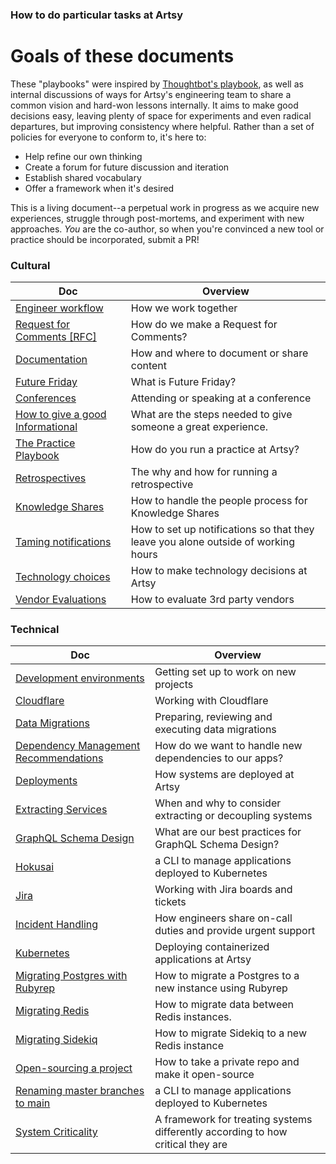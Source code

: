 ### How to do particular tasks at Artsy

# Goals of these documents

These "playbooks" were inspired by [Thoughtbot's playbook](https://thoughtbot.com/playbook), as well as internal
discussions of ways for Artsy's engineering team to share a common vision and hard-won lessons internally. It aims
to make good decisions easy, leaving plenty of space for experiments and even radical departures, but improving
consistency where helpful. Rather than a set of policies for everyone to conform to, it's here to:

- Help refine our own thinking
- Create a forum for future discussion and iteration
- Establish shared vocabulary
- Offer a framework when it's desired

This is a living document--a perpetual work in progress as we acquire new experiences, struggle through
post-mortems, and experiment with new approaches. _You_ are the co-author, so when you're convinced a new tool or
practice should be incorporated, submit a PR!

<!-- prettier-ignore-start -->
<!-- start_toc -->
### Cultural
| Doc | Overview |
|--|--|
| [Engineer workflow](/playbooks/engineer-workflow.md#readme) | How we work together |
| [Request for Comments [RFC]](/playbooks/rfcs.md) | How do we make a Request for Comments? |
| [Documentation](/playbooks/documentation.md#readme) | How and where to document or share content |
| [Future Friday](/playbooks/future-friday.md#readme) | What is Future Friday? |
| [Conferences](/playbooks/conferences.md#readme) | Attending or speaking at a conference |
| [How to give a good Informational](/playbooks/informationals.md#readme) | What are the steps needed to give someone a great experience. |
| [The Practice Playbook](/playbooks/practices.md#readme) | How do you run a practice at Artsy? |
| [Retrospectives](/playbooks/retrospectives.md#readme) | The why and how for running a retrospective |
| [Knowledge Shares](/playbooks/running-knowledge-share.md#readme) | How to handle the people process for Knowledge Shares |
| [Taming notifications](/playbooks/taming-notifications.md#readme) | How to set up notifications so that they leave you alone outside of working hours |
| [Technology choices](/playbooks/technology-choices.md#readme) | How to make technology decisions at Artsy |
| [Vendor Evaluations](/playbooks/vendor-evaluations.md#readme) | How to evaluate 3rd party vendors |
### Technical
| Doc | Overview |
|--|--|
| [Development environments](/playbooks/development-environments.md#readme) | Getting set up to work on new projects |
| [Cloudflare](/playbooks/cloudflare.md#readme) | Working with Cloudflare |
| [Data Migrations](/playbooks/data-migrations.md#readme) | Preparing, reviewing and executing data migrations |
| [Dependency Management Recommendations](/playbooks/dependencies.md#readme) | How do we want to handle new dependencies to our apps? |
| [Deployments](/playbooks/deployments.md#readme) | How systems are deployed at Artsy |
| [Extracting Services](/playbooks/extracting-services.md#readme) | When and why to consider extracting or decoupling systems |
| [GraphQL Schema Design](/playbooks/graphql-schema-design.md#readme) | What are our best practices for GraphQL Schema Design? |
| [Hokusai](/playbooks/hokusai.md#readme) | a CLI to manage applications deployed to Kubernetes |
| [Jira](/playbooks/jira.md#readme) | Working with Jira boards and tickets |
| [Incident Handling](/playbooks/incident-handling.md#readme) | How engineers share on-call duties and provide urgent support |
| [Kubernetes](/playbooks/kubernetes.md#readme) | Deploying containerized applications at Artsy |
| [Migrating Postgres with Rubyrep](/playbooks/migrating-postgres-with-rubyrep.md#readme) | How to migrate a Postgres to a new instance using Rubyrep |
| [Migrating Redis](/playbooks/migrating-redis.md#readme) | How to migrate data between Redis instances. |
| [Migrating Sidekiq](/playbooks/migrating-sidekiq.md#readme) | How to migrate Sidekiq to a new Redis instance |
| [Open-sourcing a project](/playbooks/open-sourcing.md#readme) | How to take a private repo and make it open-source |
| [Renaming master branches to main](/playbooks/rename-master-to-main.md#readme) | a CLI to manage applications deployed to Kubernetes |
| [System Criticality](/playbooks/system-criticality.md#readme) | A framework for treating systems differently according to how critical they are |

<!-- end_toc -->
<!-- prettier-ignore-end -->

<!--

WIP future topics:

## Choosing an architecture

## Communication patterns

## Choosing a stack

## Platform/Host

## Naming and locating projects

## When to open-source

# Application-level choices

## Authentication and authorization

## Analytics

## Metrics

## Monitoring

## Alerting

## Configuration

## DNS

## Licenses

## CI

# Designing APIs

# Working with the main API (Gravity)

 -->
